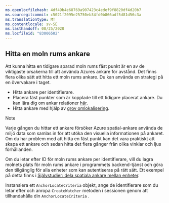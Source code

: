 ```yaml
---
ms.openlocfilehash: 4df49b4e68769a907423c4edef9f8820df4d20b7
ms.sourcegitcommit: c5021f2095e25750eb34fd0b866adf5d81d56c3a
ms.translationtype: MT
ms.contentlocale: sv-SE
ms.lasthandoff: 08/25/2020
ms.locfileid: "83006502"
---
```

## <a name="locate-a-cloud-spatial-anchor"></a>Hitta en moln rums ankare

Att kunna hitta en tidigare sparad moln rums fäst punkt är en av de viktigaste orsakerna till att använda Azures ankare för avstånd. Det finns flera olika sätt att hitta ett moln rums ankare. Du kan använda en strategi på en övervakare i taget.
- Hitta ankare per identifierare.
- Placera fäst punkter som är kopplade till ett tidigare placerat ankare. Du kan lära dig om ankar relationer [här](/azure/spatial-anchors/concepts/anchor-relationships-way-finding/).
- Hitta ankare med hjälp av [grov omlokalisering](/azure/spatial-anchors/concepts/coarse-reloc/).

> [!NOTE]
> Varje gången du hittar ett ankare försöker Azure spatial-ankare använda de miljö data som samlas in för att utöka den visuella informationen på ankaret. Om du har problem med att hitta en fäst punkt kan det vara praktiskt att skapa ett ankare och sedan hitta det flera gånger från olika vinklar och ljus förhållanden.

Om du letar efter ID för moln rums ankare per identifierare, vill du lagra molnets plats för moln rums ankare i programmets backend-tjänst och göra den tillgänglig för alla enheter som kan autentiseras på rätt sätt. Ett exempel på detta finns i [Självstudier: dela spatiala ankare mellan enheter](/azure/spatial-anchors/tutorials/tutorial-share-anchors-across-devices/).

Instansiera ett `AnchorLocateCriteria` objekt, ange de identifierare som du letar efter och anropa `CreateWatcher` metoden i sessionen genom att tillhandahålla din `AnchorLocateCriteria` .
